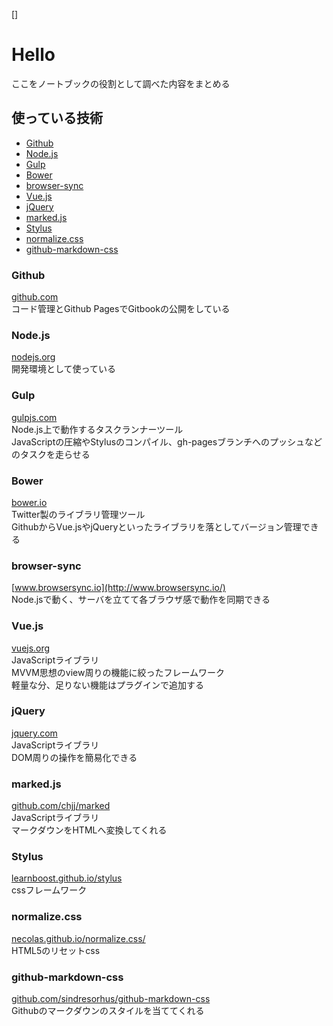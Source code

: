[]
# Hello

ここをノートブックの役割として調べた内容をまとめる

## 使っている技術

- [Github](#github)
- [Node.js](#node-js)
- [Gulp](#gulp)
- [Bower](#bower)
- [browser-sync](#browser-sync)
- [Vue.js](#vue-js)
- [jQuery](#jquery)
- [marked.js](#marked-js)
- [Stylus](#stylus)
- [normalize.css](#normalize-css)
- [github-markdown-css](#github-markdown-css)

### Github

[github.com](https://github.com/)  
コード管理とGithub PagesでGitbookの公開をしている

### Node.js

[nodejs.org](http://nodejs.org/)  
開発環境として使っている

### Gulp

[gulpjs.com](http://gulpjs.com/)  
Node.js上で動作するタスクランナーツール  
JavaScriptの圧縮やStylusのコンパイル、gh-pagesブランチへのプッシュなどのタスクを走らせる

### Bower

[bower.io](http://bower.io/)  
Twitter製のライブラリ管理ツール  
GithubからVue.jsやjQueryといったライブラリを落としてバージョン管理できる

### browser-sync

[www.browsersync.io](http://www.browsersync.io/)  
Node.jsで動く、サーバを立てて各ブラウザ感で動作を同期できる

### Vue.js

[vuejs.org](http://vuejs.org/)  
JavaScriptライブラリ  
MVVM思想のview周りの機能に絞ったフレームワーク   
軽量な分、足りない機能はプラグインで追加する

### jQuery

[jquery.com](http://jquery.com/)  
JavaScriptライブラリ  
DOM周りの操作を簡易化できる

### marked.js

[github.com/chjj/marked](https://github.com/chjj/marked)  
JavaScriptライブラリ  
マークダウンをHTMLへ変換してくれる

### Stylus

[learnboost.github.io/stylus](http://learnboost.github.io/stylus/)  
cssフレームワーク

### normalize.css

[necolas.github.io/normalize.css/](http://necolas.github.io/normalize.css/)  
HTML5のリセットcss

### github-markdown-css

[github.com/sindresorhus/github-markdown-css](https://github.com/sindresorhus/github-markdown-css)  
Githubのマークダウンのスタイルを当ててくれる
